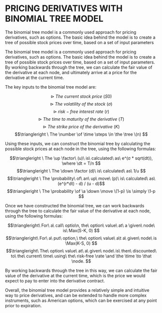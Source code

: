 # PRICING DERIVATIVES WITH BINOMIAL TREE MODEL
The binomial tree model is a commonly used approach for pricing derivatives, such as options. The basic idea behind the model is to create a tree of possible stock prices over time, based on a set of input parameters


The binomial tree model is a commonly used approach for pricing derivatives, such as options. The basic idea behind the model is to create a tree of possible stock prices over time, based on a set of input parameters. By working backwards through the tree, we can calculate the fair value of the derivative at each node, and ultimately arrive at a price for the derivative at the current time.

The key inputs to the binomial tree model are:

$$\triangleright \ The\ current\ stock\ price\ (S0) $$
$$\triangleright \ The\ volatility\ of\ the\ stock\ (σ) $$
$$\triangleright \ risk-free\ interest\ rate\ (r)$$
$$\triangleright \ The\ time\ to\ maturity\ of\ the\ derivative\ (T)$$
$$\triangleright \ The\ strike\ price\ of\ the\ derivative\ (K) $$
$$\triangleright \ The \number \of \time \steps \in \the \tree \(n) $$

Using these inputs, we can construct the binomial tree by calculating the possible stock prices at each node in the tree, using the following formulas:

$$\triangleright \ The \up  \factor\ (u)\ is\ calculated\ as\ e^(σ * sqrt(dt)), \where \dt = T/n $$
$$\triangleright \ The \down \factor (d)\ is\ calculated\ as\ 1/u $$
$$\triangleright \ The \probability\ of\ an\ up\ move\ (p)\ is\ calculated\ as\ (e^(r*dt) - d) / (u - d)$$
$$\triangleright \ The \probability \of \a \down \move \(1-p) \is \simply \1-p $$


Once we have constructed the binomial tree, we can work backwards through the tree to calculate the fair value of the derivative at each node, using the following formulas:

$$\triangleright\ For\ a\ call\ optio\n, the\ option\ value\ at\ a \given\ node\ is\ Max(S-K, 0) $$
$$\triangleright\ For\ a\ put\ option,\ the\ option\ value\ a\t a\ given\ node\ is \Max(K-S, 0) $$
$$\triangleright\ The\ option\ value\ at\ a\ given\ node\ is\ then\ discounted\ to\ the\ current\ time\ using\ the\ risk-free \rate \and \the \time \to \that \node. $$

By working backwards through the tree in this way, we can calculate the fair value of the derivative at the current time, which is the price we would expect to pay to enter into the derivative contract.

Overall, the binomial tree model provides a relatively simple and intuitive way to price derivatives, and can be extended to handle more complex instruments, such as American options, which can be exercised at any point prior to expiration.
